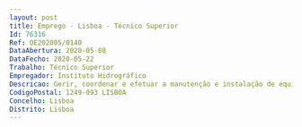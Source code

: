```yaml
--- 
layout: post
title: Emprego - Lisboa - Técnico Superior
Id: 76316
Ref: OE202005/0140
DataAbertura: 2020-05-08
DataFecho: 2020-05-22
Trabalho: Técnico Superior
Empregador: Instituto Hidrográfico
Descricao: Gerir, coordenar e efetuar a manutenção e instalação de equipamentos e sistemas técnico científicos do IH e da Rede de Monitorização Ambiental (RMA)   Propor e desenvolver projetos de inovação e desenvolvimento ambiental da RMA, nomeadamente das estações maregráficas, das estações ondógrafo, boias ondógrafo e estações meteorológicas  Desenvolver equipamentos ou sistemas com o objetivo de automatizar a aquisição e disponibilização dos dados obtidos na RMA  Programar ou modificar a programação de sistemas ou equipamentos da RMA, utilizando variadas linguagens de programação Conceber e aplicar dispositivos que permitam a comunicabilidade entre equipamentos ou sistemas distintos   Colaborar e apoiar a atividade técnica do Laboratório de Calibração do CIM  Elaborar um relatório anual que descreva os trabalhos de desenvolvimento a nível do hardware  software e elaborar e atualizar os manuais de utilização deste mesmo hardware software  Elaborar um relatório anual que descreva o estado atualizado da RMA, incluindo todas ações de manutenção desenvolvidas  Planear, coordenar e executar os planos de manutenção dos sistemas, equipamentos e instrumentos técnico científicos da RMA ou outros equipamentos eletrónicos diversos, sempre em estreita coordenação com o respetivo registo  Coordenar e preparar o material para os trabalhos de campo  3.11. Coordenar ou participar em missões ou trabalhos de campo em território nacional, incluindo a certificação e disponibilidade para condução de viaturas ligeiras de serviço se necessário  Guardar, conservar e efetuar o controlo de toda a ferramenta, equipamentos de teste e medida e consumíveis atribuídos  Efetuar controlo periódico e assegurar a atualização do registo patrimonial dos sistema, equipamentos e ferramentas  Propor e desenvolver soluções de manutenção preventiva a adotar pelos técnicos de manutenção, para equipamentos e sistemas técnico científicos  Ministrar formação no âmbito da qualificação académica que possui  Participar nas atividades e representação e em eventos públicos.
CodigoPostal: 1249-093 LISBOA
Concelho: Lisboa
Distrito: Lisboa
--- 
```

